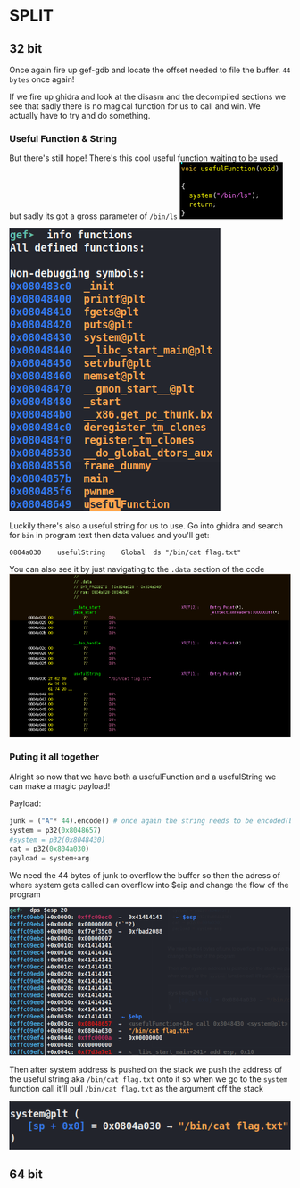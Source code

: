# SPLIT


## 32 bit

Once again fire up gef-gdb and locate the offset needed to file the buffer. `44 bytes` once again!

If we fire up ghidra and look at the disasm and the decompiled sections we see that sadly there is no magical function for us to call and win.
We actually have to try and do something.

### Useful Function & String

But there's still hope!
There's this cool useful function waiting to be used but sadly its got a gross parameter of `/bin/ls`
![gross](imgs/32bit/gross.png)

![usefulFunction](imgs/32bit/usefulFunction.png)

Luckily there's also a useful string for us to use. Go into ghidra and search for `bin` in program text then data values and you'll get:
```
0804a030	usefulString	Global	ds "/bin/cat flag.txt"
```

You can also see it by just navigating to the `.data` section of the code
![usefulString](imgs/32bit/usefulString.png)

### Puting it all together

Alright so now that we have both a usefulFunction and a usefulString we can make a magic payload!

Payload:

```python
junk = ("A"* 44).encode() # once again the string needs to be encoded(bytes) so that it can be concated the paccked addresses(bytes)
system = p32(0x8048657)
#system = p32(0x8048430)
cat = p32(0x804a030)
payload = system+arg
```

We need the 44 bytes of junk to overflow the buffer so then the adress of where system gets called can overflow into $eip and change the flow of the program

![stack](imgs/32bit/stack.png)

Then after system address is pushed on the stack we push the address of the useful string aka `/bin/cat flag.txt` onto it so when we go to the `system` function call it'll pull `/bin/cat flag.txt` as the argument off the stack

![syscall](imgs/32bit/syscall.png)

## 64 bit
